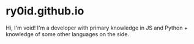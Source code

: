 # ry0id.github.io
Hi, I'm void! I'm a developer with primary knowledge in JS and Python + knowledge of some other languages on the side.
